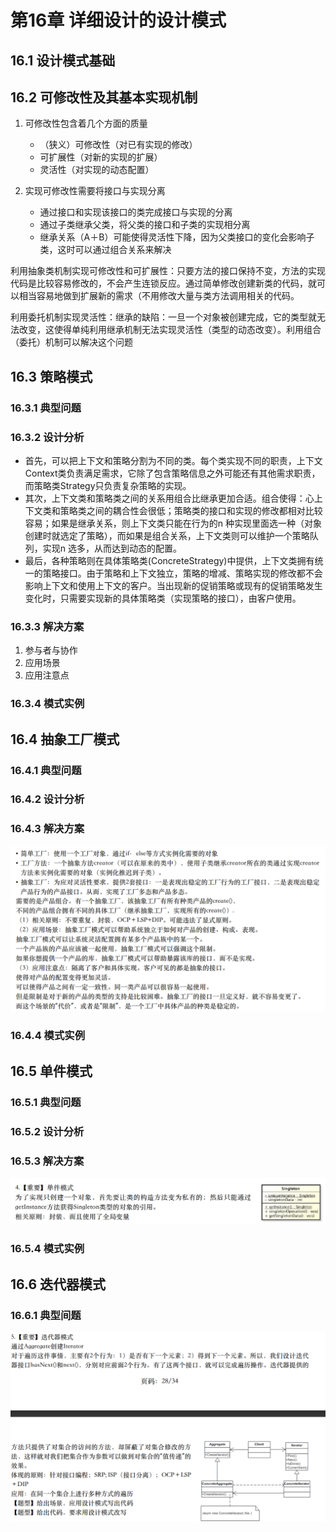 # 第16章 详细设计的设计模式

## 16.1 设计模式基础

## 16.2 可修改性及其基本实现机制

1. 可修改性包含着几个方面的质量
   - （狭义）可修改性（对已有实现的修改）
   - 可扩展性（对新的实现的扩展）
   - 灵活性（对实现的动态配置）

2. 实现可修改性需要将接口与实现分离
   - 通过接口和实现该接口的类完成接口与实现的分离
   - 通过子类继承父类，将父类的接口和子类的实现相分离
   - 继承关系（A＋B）可能使得灵活性下降，因为父类接口的变化会影响子类，这时可以通过组合关系来解决

利用抽象类机制实现可修改性和可扩展性：只要方法的接口保持不变，方法的实现代码是比较容易修改的，不会产生连锁反应。通过简单修改创建新类的代码，就可以相当容易地做到扩展新的需求（不用修改大量与类方法调用相关的代码。

利用委托机制实现灵活性：继承的缺陷：一旦一个对象被创建完成，它的类型就无法改变，这使得单纯利用继承机制无法实现灵活性（类型的动态改变）。利用组合（委托）机制可以解决这个问题

## 16.3 策略模式

### 16.3.1 典型问题

### 16.3.2 设计分析

- 首先，可以把上下文和策略分割为不同的类。每个类实现不同的职责，上下文Context类负责满足需求，它除了包含策略信息之外可能还有其他需求职责，而策略类Strategy只负责复杂策略的实现。
- 其次，上下文类和策略类之间的关系用组合比继承更加合适。组合使得：心上下文类和策略类之间的耦合性会很低；策略类的接口和实现的修改都相对比较容易；如果是继承关系，则上下文类只能在行为的n 种实现里面选一种（对象创建时就选定了策略），而如果是组合关系，上下文类则可以维护一个策略队列，实现n 选多，从而达到动态的配置。
- 最后，各种策略则在具体策略类(ConcreteStrategy)中提供，上下文类拥有统一的策略接口。由于策略和上下文独立，策略的增减、策略实现的修改都不会影响上下文和使用上下文的客户。当出现新的促销策略或现有的促销策略发生变化时，只需要实现新的具体策略类（实现策略的接口），由客户使用。

### 16.3.3 解决方案

1. 参与者与协作
2. 应用场景
3. 应用注意点

### 16.3.4 模式实例



## 16.4 抽象工厂模式

### 16.4.1 典型问题

### 16.4.2 设计分析

### 16.4.3 解决方案

![image-20240612162955867](./16详细设计的设计模式/image-20240612162955867.png)

### 16.4.4 模式实例



## 16.5 单件模式

### 16.5.1 典型问题

### 16.5.2 设计分析

### 16.5.3 解决方案

![image-20240612163125728](./16详细设计的设计模式/image-20240612163125728.png)

### 16.5.4 模式实例



## 16.6 迭代器模式

### 16.6.1 典型间题

![image-20240612163212469](./16详细设计的设计模式/image-20240612163212469.png)

